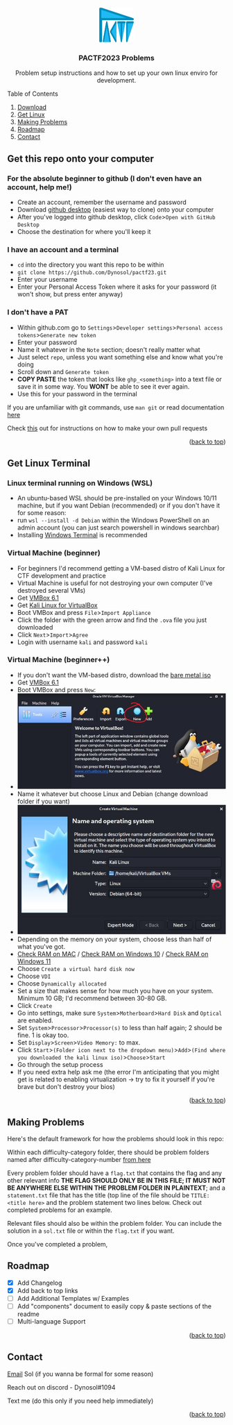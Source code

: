 <div id="top"></div>

<!-- Instruction documentation written by Sol Kim -->

<!-- PROJECT LOGO -->
<br />
<div align="center">
  <a href="https://github.com/Dynosol/pactf23">
    <img src="images/logo.png" alt="Logo" width="80" height="80">
  </a>

  <h3 align="center">PACTF2023 Problems</h3>

  <p align="center">
    Problem setup instructions and how to set up your own linux enviro for development.
  </p>
</div>



<!-- TABLE OF CONTENTS -->
<summary>Table of Contents</summary>
<ol>
  <li><a href="#get-this-repo-onto-your-computer">Download</a></li>
  <li><a href="#get-linux-terminal">Get Linux</a></li>
  <li><a href="#making-problems">Making Problems</a></li>
  <li><a href="#roadmap">Roadmap</a></li>
  <li><a href="#contact">Contact</a></li>
</ol>



<!-- PROBLEM TEMPLATE -->
## Get this repo onto your computer

### For the absolute beginner to github (I don't even have an account, help me!)
* Create an account, remember the username and password
* Download <a href="https://desktop.github.com/">github desktop</a> (easiest way to clone) onto your computer
* After you've logged into github desktop, click `Code`>`Open with GitHub Desktop`
* Choose the destination for where you'll keep it

### I have an account and a terminal
* `cd` into the directory you want this repo to be within
* `git clone https://github.com/Dynosol/pactf23.git`
* Enter your username
* Enter your Personal Access Token where it asks for your password (it won't show, but press enter anyway)

### I don't have a PAT
* Within github.com go to `Settings`>`Developer settings`>`Personal access tokens`>`Generate new token`
* Enter your password
* Name it whatever in the `Note` section; doesn't really matter what
* Just select `repo`, unless you want something else and know what you're doing
* Scroll down and `Generate token`
* <b>COPY PASTE</b> the token that looks like `ghp_<something>` into a text file or save it in some way. You <b>WONT</b> be able to see it ever again.
* Use this for your password in the terminal

If you are unfamiliar with git commands, use `man git` or read documentation <a href="https://git-scm.com/docs">here</a>

Check [this](https://jarv.is/notes/how-to-pull-request-fork-github/) out for instructions on how to make your own pull requests

<p align="right">(<a href="#top">back to top</a>)</p>


<!-- GETTING LINUX -->
## Get Linux Terminal

### Linux terminal running on Windows (WSL)
* An ubuntu-based WSL should be pre-installed on your Windows 10/11 machine, but if you want Debian (recommended) or if you don't have it for some reason:
* run `wsl --install -d Debian` within the Windows PowerShell on an admin account (you can just search powershell in windows searchbar)
* Installing [Windows Terminal](https://docs.microsoft.com/en-us/windows/terminal/get-started) is recommended

### Virtual Machine (beginner)
* For beginners I'd recommend getting a VM-based distro of Kali Linux for CTF development and practice
* Virtual Machine is useful for not destroying your own computer (I've destroyed several VMs)
* Get [VMBox 6.1](https://www.virtualbox.org/wiki/Downloads)
* Get [Kali Linux for VirtualBox](https://kali.download/virtual-images/kali-2022.2/kali-linux-2022.2-virtualbox-amd64.ova)
* Boot VMBox and press `File`>`Import Appliance`
* Click the folder with the green arrow and find the `.ova` file you just downloaded
* Click `Next`>`Import`>`Agree`
* Login with username `kali` and password `kali`



### Virtual Machine (beginner++)
* If you don't want the VM-based distro, download the [bare metal iso](https://cdimage.kali.org/kali-2022.2/kali-linux-2022.2-installer-amd64.iso)
* Get [VMBox 6.1](https://www.virtualbox.org/wiki/Downloads)
* Boot VMBox and press `New`:
* <img src="images/vmbox1.jpg">
* Name it whatever but choose Linux and Debian (change download folder if you want)
* <img src="images/vmbox2.jpg">
* Depending on the memory on your system, choose less than half of what you've got.
* [Check RAM on MAC](https://www.macinstruct.com/tutorials/see-how-much-ram-is-installed-in-your-mac/) / [Check RAM on Windows 10](https://www.crucial.com/articles/about-memory/how-to-check-ram-windows-10) / [Check RAM on Windows 11](https://www.xda-developers.com/find-out-ram-specs-windows-11/)
* Choose `Create a virtual hard disk now`
* Choose `VDI`
* Choose `Dynamically allocated`
* Set a size that makes sense for how much you have on your system. Minimum 10 GB; I'd recommend between 30-80 GB.
* Click `Create`
* Go into settings, make sure `System`>`Motherboard`>`Hard Disk` and `Optical` are enabled.
* Set `System`>`Processor`>`Processor(s)` to less than half again; 2 should be fine. 1 is okay too.
* Set `Display`>`Screen`>`Video Memory:` to max.
* Click `Start`>`(Folder icon next to the dropdown menu)`>`Add`>`(Find where you downloaded the kali linux iso)`>`Choose`>`Start`
* Go through the setup process
* If you need extra help ask me (the error I'm anticipating that you might get is related to enabling virtualization -> try to fix it yourself if you're brave but don't destroy your bios)


<p align="right">(<a href="#top">back to top</a>)</p>



<!-- MAKING PROBLEMS -->
## Making Problems

Here's the default framework for how the problems should look in this repo:

Within each difficulty-category folder, there should be problem folders named after difficulty-category-number [from here](https://docs.google.com/spreadsheets/d/1YVdPeC5vK3_2U2FbJn_A0n7G5LMVOxgZn6zYWuO7XK8/edit#gid=0)

Every problem folder should have a `flag.txt` that contains the flag and any other relevant info <b>THE FLAG SHOULD ONLY BE IN THIS FILE; IT MUST NOT BE ANYWHERE ELSE WITHIN THE PROBLEM FOLDER IN PLAINTEXT</b>; and a `statement.txt` file that has the title (top line of the file should be `TITLE: <title here>` and the problem statement two lines below. Check out completed problems for an example.

Relevant files should also be within the problem folder. You can include the solution in a `sol.txt` file or within the `flag.txt` if you want.

Once you've completed a problem, 

<!-- ROADMAP -->
## Roadmap

- [x] Add Changelog
- [x] Add back to top links
- [ ] Add Additional Templates w/ Examples
- [ ] Add "components" document to easily copy & paste sections of the readme
- [ ] Multi-language Support

<p align="right">(<a href="#top">back to top</a>)</p>


<!-- CONTACT -->
## Contact

[Email](mailto:sol.evergreen@gmail.com) Sol (if you wanna be formal for some reason)

Reach out on discord - Dynosol#1094

Text me (do this only if you need help immediately)

<p align="right">(<a href="#top">back to top</a>)</p>
